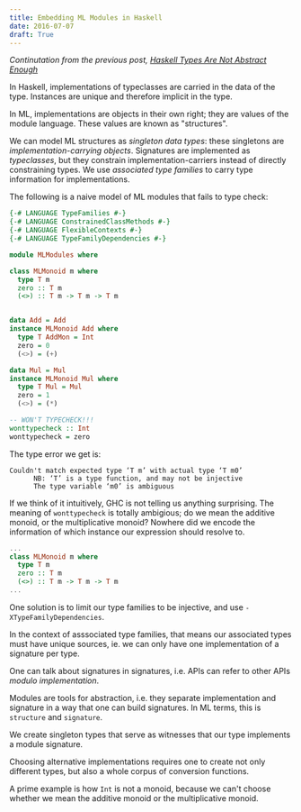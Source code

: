 ```yaml
---
title: Embedding ML Modules in Haskell
date: 2016-07-07
draft: True
---
```


*Continutation from the previous post, [Haskell Types Are Not Abstract Enough](./posts/2016-07-07-typeclasses.html)*


In Haskell, implementations of typeclasses are carried in the data of the type. Instances are unique and therefore implicit in the type.

In ML, implementations are objects in their own right; they are values of the module language. These values are known as "structures".

We can model ML structures as *singleton data types*: these singletons are *implementation-carrying objects*. 
Signatures are implemented as *typeclasses*, but they constrain implementation-carriers instead of directly constraining types. 
We use *associated type families* to carry type information for implementations.

The following is a naive model of ML modules that fails to type check:

```haskell
{-# LANGUAGE TypeFamilies #-}
{-# LANGUAGE ConstrainedClassMethods #-}
{-# LANGUAGE FlexibleContexts #-}
{-# LANGUAGE TypeFamilyDependencies #-}

module MLModules where

class MLMonoid m where
  type T m
  zero :: T m
  (<>) :: T m -> T m -> T m


data Add = Add
instance MLMonoid Add where
  type T AddMon = Int
  zero = 0
  (<>) = (+) 

data Mul = Mul
instance MLMonoid Mul where
  type T Mul = Mul 
  zero = 1
  (<>) = (*) 

-- WON'T TYPECHECK!!!
wonttypecheck :: Int
wonttypecheck = zero
```

The type error we get is:

```
Couldn't match expected type ‘T m’ with actual type ‘T m0’
      NB: ‘T’ is a type function, and may not be injective
      The type variable ‘m0’ is ambiguous
```

If we think of it intuitively, GHC is not telling us anything surprising. The meaning of `wonttypecheck` is totally ambigious; do we mean the additive monoid, or the multiplicative monoid? Nowhere did we encode the information of which instance our expression should resolve to.

```haskell
...
class MLMonoid m where
  type T m
  zero :: T m
  (<>) :: T m -> T m -> T m
...
```


One solution is to limit our type families to be injective, and use `-XTypeFamilyDependencies`. 

In the context of asssociated type families, that means our associated types must have unique sources, ie. we can only have one implementation of a signature per type. 

One can talk about signatures in signatures, i.e. APIs can refer to other APIs *modulo implementation*.


Modules are tools for abstraction, i.e. they separate implementation and signature in a way that one can build signatures. In ML terms, this is `structure` and `signature`.



We create singleton types that serve as witnesses that our type implements a module signature.



Choosing alternative implementations requires one to create not only different types, but also a whole corpus of conversion functions.

A prime example is how `Int` is not a monoid, because we can't choose whether we mean the additive monoid or the multiplicative monoid.
